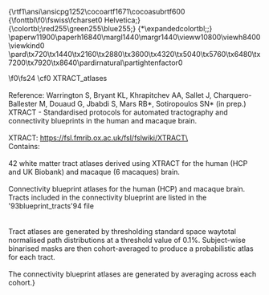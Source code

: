 {\rtf1\ansi\ansicpg1252\cocoartf1671\cocoasubrtf600
{\fonttbl\f0\fswiss\fcharset0 Helvetica;}
{\colortbl;\red255\green255\blue255;}
{\*\expandedcolortbl;;}
\paperw11900\paperh16840\margl1440\margr1440\vieww10800\viewh8400\viewkind0
\pard\tx720\tx1440\tx2160\tx2880\tx3600\tx4320\tx5040\tx5760\tx6480\tx7200\tx7920\tx8640\pardirnatural\partightenfactor0

\f0\fs24 \cf0 XTRACT_atlases\
\
Reference: Warrington S, Bryant KL, Khrapitchev AA, Sallet J, Charquero-Ballester M, Douaud G, Jbabdi S, Mars RB*, Sotiropoulos SN* (in prep.) XTRACT - Standardised protocols for automated tractography and connectivity blueprints in the human and macaque brain.\
\
XTRACT: https://fsl.fmrib.ox.ac.uk/fsl/fslwiki/XTRACT\
\
Contains:\
\
	42 white matter tract atlases derived using XTRACT for the human (HCP and UK Biobank) and macaque (6 macaques) brain.\
	\
	Connectivity blueprint atlases for the human (HCP) and macaque brain. Tracts included in the connectivity blueprint are listed in the \'93blueprint_tracts\'94 file\
\
\
Tract atlases are generated by thresholding standard space waytotal normalised path distributions at a threshold value of 0.1%. Subject-wise binarised masks are then cohort-averaged to produce a probabilistic atlas for each tract.\
\
The connectivity blueprint atlases are generated by averaging across each cohort.}